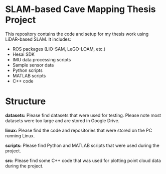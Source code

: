 # SLAM-based Cave Mapping Thesis Project

This repository contains the code and setup for my thesis work using LiDAR-based SLAM. It includes:

- ROS packages (LIO-SAM, LeGO-LOAM, etc.)
- Hesai SDK
- IMU data processing scripts
- Sample sensor data
- Python scripts
- MATLAB scripts
- C++ code

# Structure
**datasets:** Please find datasets that were used for testing. Please note most datasets were too large and are stored in Google Drive.

**linux:** Please find the code and repositories that were stored on the PC running Linux.

**scripts:** Please find Python and MATLAB scripts that were used during the project.

**src:** Please find some C++ code that was used for plotting point cloud data during the project.
